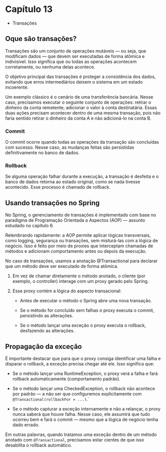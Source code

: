 # Capítulo 13

* Transações

## Oque são transações?

Transações são um conjunto de operações mutáveis — ou seja, que modificam dados — que devem ser executadas de forma atômica e indivisível. Isso significa que ou todas as operações acontecem corretamente, ou nenhuma delas acontece.

O objetivo principal das transações é proteger a consistência dos dados, evitando que erros intermediários deixem o sistema em um estado incoerente. 

Um exemplo clássico é o cenário de uma transferência bancária. Nesse caso, precisamos executar o seguinte conjunto de operações: retirar o dinheiro da conta remetente; adicionar o valor à conta destinatária. Essas duas ações precisam acontecer dentro de uma mesma transação, pois não faria sentido retirar o dinheiro da conta A e não adicioná-lo na conta B.

### Commit
O commit ocorre quando todas as operações da transação são concluídas com sucesso. Nesse caso, as mudanças feitas são persistidas definitivamente no banco de dados.

### Rollback
Se alguma operação falhar durante a execução, a transação é desfeita e o banco de dados retorna ao estado original, como se nada tivesse acontecido. Esse processo é chamado de rollback.

## Usando transações no Spring
No Spring, o gerenciamento de transações é implementado com base no paradigma de Programação Orientada a Aspectos (AOP) — assunto estudado no capítulo 6.

Relembrando rapidamente: a AOP permite aplicar lógicas transversais, como logging, segurança ou transações, sem misturá-las com a lógica de negócio. Isso é feito por meio de proxies que interceptam chamadas de métodos e adicionam comportamento antes ou depois da execução.

No caso de transações, usamos a anotação @Transactional para declarar que um método deve ser executado de forma atômica.

1. Em vez de chamar diretamente o método anotado, o cliente (por exemplo, o controller) interage com um proxy gerado pelo Spring.

2. Esse proxy contém a lógica do aspecto transacional:
    * Antes de executar o método o Spring abre uma nova transação.

    * Se o método for concluído sem falhas o proxy executa o commit, persistindo as alterações.

    *  Se o método lançar uma exceção o proxy executa o rollback, desfazendo as alterações.


## Propagação da exceção
É importante destacar que para que o proxy consiga identificar uma falha e disparar o rollback, a exceção precisa chegar até ele. Isso significa que:

* Se o método lançar uma RuntimeException, o proxy verá a falha e fará rollback automaticamente (comportamento padrão).

* Se o método lançar uma CheckedException, o rollback não acontece por padrão — a não ser que configuremos explicitamente com ```@Transactional(rollbackFor = ...)```.`

* Se o método capturar a exceção internamente e não a relançar, o proxy nunca saberá que houve falha. Nesse caso, ele assumirá que tudo ocorreu bem e fará o commit — mesmo que a lógica de negócio tenha dado errado.

Em outras palavras, quando tratamos uma exceção dentro de um método anotado com ```@Transactional```, precisamos estar cientes de que isso desabilita o rollback automático.